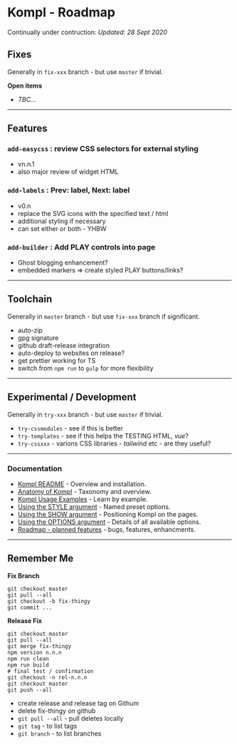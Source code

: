# Kompl - Roadmap

Continually under contruction: *Updated: 28 Sept 2020*

## Fixes

Generally in `fix-xxx` branch - but use  `master` if trivial.

**Open items**
* *TBC...*

---

## Features

### `add-easycss` : review CSS selectors for external styling
* vn.n.1
* also major review of widget HTML

### `add-labels` : Prev: label, Next: label
* v0.n
* replace the SVG icons with the specified text / html
* additional styling if necessary
* can set either or both - YHBW

### `add-builder` : Add PLAY controls into page
* Ghost blogging enhancement?
* embedded markers => create styled PLAY buttons/links?

---

## Toolchain

Generally in `master` branch - but use  `fix-xxx` branch if significant.

* auto-zip
* gpg signature
* github draft-release integration
* auto-deploy to websites on release?
* get prettier working for TS
* switch from `npm run` to `gulp` for more flexibility

---

## Experimental / Development

Generally in `try-xxx` branch - but use  `master` if trivial.

* `try-cssmodules` - see if this is better
* `try-templates` - see if this helps the TESTING HTML, *vue*?
* `try-cssxxx` - varions CSS libraries - *tailwind* etc - are they useful?

---

### Documentation

* [Kompl README](../README.md) - Overview and installation.
* [Anatomy of Kompl](widget-anatomy.md) - Taxonomy and overview.
* [Kompl Usage Examples](example-usage.md) - Learn by example.
* [Using the STYLE argument](example-style.md) - Named preset options.
* [Using the SHOW argument](example-show.md) - Positioning Kompl on the pages.
* [Using the OPTIONS argument](example-options.md) - Details of all available options.
* [Roadmap - planned features](widget-roadmap.md) - bugs, features, enhancments.

---

## Remember Me

**Fix Branch**
```
git checkout master
git pull --all
git checkout -b fix-thingy
git commit ...
```

**Release Fix**
```
git checkout master
git pull --all
git merge fix-thingy
npm version n.n.n
npm run clean
npm run build
# final test / confirmation
git checkout -n rel-n.n.n
git checkout master
git push --all
```

* create release and release tag on Githum
* delete fix-thingy on github
* `git pull --all` - pull deletes locally
* `git tag` - to list tags
* `git branch` - to list branches
